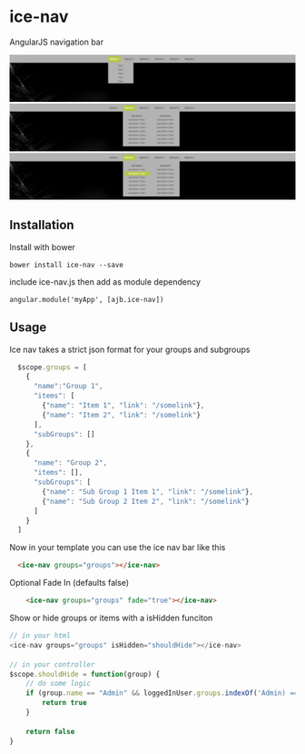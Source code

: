 # ice-nav
AngularJS navigation bar

![alt tag](https://raw.githubusercontent.com/andrejbranch/ice-nav/master/demo/screenshot_2.png)
![alt tag](https://raw.githubusercontent.com/andrejbranch/ice-nav/master/demo/screenshot_1.png)
![alt tag](https://raw.githubusercontent.com/andrejbranch/ice-nav/master/demo/screenshot_3.png)

Installation
------------
Install with bower

    bower install ice-nav --save

include ice-nav.js then add as module dependency

    angular.module('myApp', [ajb.ice-nav])

Usage
------------

Ice nav takes a strict json format for your groups and subgroups

  ```js
    $scope.groups = [
      {
        "name":"Group 1",
        "items": [
          {"name": "Item 1", "link": "/somelink"},
          {"name": "Item 2", "link": "/somelink"}
        ],
        "subGroups": []
      },
      {
        "name": "Group 2",
        "items": [],
        "subGroups": [
          {"name": "Sub Group 1 Item 1", "link": "/somelink"},
          {"name": "Sub Group 2 Item 2", "link": "/somelink"}
        ]
      }
    ]
  ```

Now in your template you can use the ice nav bar like this
  ```html
    <ice-nav groups="groups"></ice-nav>
  ```

Optional Fade In (defaults false)
```html
    <ice-nav groups="groups" fade="true"></ice-nav>
```

Show or hide groups or items with a isHidden funciton
```js
// in your html
<ice-nav groups="groups" isHidden="shouldHide"></ice-nav>

// in your controller
$scope.shouldHide = function(group) {
    // do some logic
    if (group.name == "Admin" && loggedInUser.groups.indexOf('Admin) == -1) {
        return true
    }

    return false
}
```
